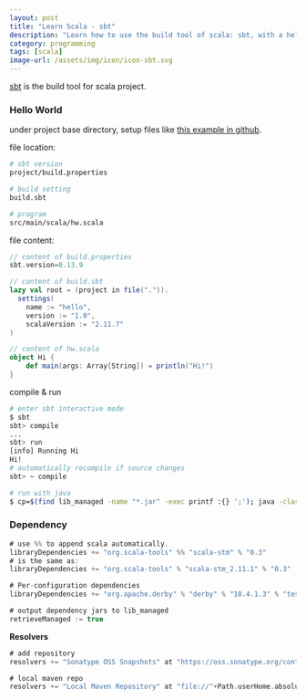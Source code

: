```yaml
---
layout: post
title: "Learn Scala - sbt"
description: "Learn how to use the build tool of scala: sbt, with a helloworld example."
category: programming
tags: [scala]
image-url: /assets/img/icon/icon-sbt.svg
---
```


[sbt](http://www.scala-sbt.org/) is the build tool for scala project.

### Hello World

under project base directory, setup files like [this example in github](https://github.com/larrysu1115/scala-examples/tree/master/sbt-helloworld).

file location:

```bash
# sbt version
project/build.properties

# build setting
build.sbt

# program
src/main/scala/hw.scala
```

file content:

```scala
// content of build.properties
sbt.version=0.13.9

// content of build.sbt
lazy val root = (project in file(".")).
  settings(
    name := "hello",
    version := "1.0",
    scalaVersion := "2.11.7"
)

// content of hw.scala
object Hi {
    def main(args: Array[String]) = println("Hi!")
}
```

compile & run

```bash
# enter sbt interactive mode
$ sbt
sbt> compile
...
sbt> run
[info] Running Hi
Hi!
# automatically recompile if source changes
sbt> ~ compile

# run with java
$ cp=$(find lib_managed -name "*.jar" -exec printf :{} ';'); java -classpath "./target/scala-2.11/hello_2.11-1.0.jar:$cp" Hi

```

### Dependency

```scala
# use %% to append scala automatically.
libraryDependencies += "org.scala-tools" %% "scala-stm" % "0.3"
# is the same as:
libraryDependencies += "org.scala-tools" % "scala-stm_2.11.1" % "0.3"

# Per-configuration dependencies
libraryDependencies += "org.apache.derby" % "derby" % "10.4.1.3" % "test"

# output dependency jars to lib_managed
retrieveManaged := true

```

__Resolvers__

```scala
# add repository
resolvers += "Sonatype OSS Snapshots" at "https://oss.sonatype.org/content/repositories/snapshots"

# local maven repo
resolvers += "Local Maven Repository" at "file://"+Path.userHome.absolutePath+"/.m2/repository"
```
